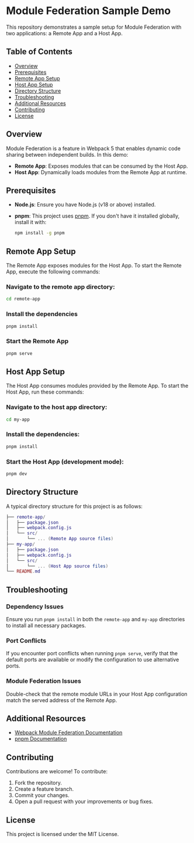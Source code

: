 # Module Federation Sample Demo

This repository demonstrates a sample setup for Module Federation with two applications: a Remote App and a Host App.

## Table of Contents

- [Overview](#overview)
- [Prerequisites](#prerequisites)
- [Remote App Setup](#remote-app-setup)
- [Host App Setup](#host-app-setup)
- [Directory Structure](#directory-structure)
- [Troubleshooting](#troubleshooting)
- [Additional Resources](#additional-resources)
- [Contributing](#contributing)
- [License](#license)

## Overview

Module Federation is a feature in Webpack 5 that enables dynamic code sharing between independent builds. In this demo:

- **Remote App**: Exposes modules that can be consumed by the Host App.
- **Host App**: Dynamically loads modules from the Remote App at runtime.

## Prerequisites

- **Node.js**: Ensure you have Node.js (v18 or above) installed.
- **pnpm**: This project uses [pnpm](https://pnpm.io/). If you don't have it installed globally, install it with:

  ```bash
  npm install -g pnpm
  ```

## Remote App Setup

The Remote App exposes modules for the Host App. To start the Remote App, execute the following commands:

### Navigate to the remote app directory:

```bash
cd remote-app
```


### Install the dependencies

```bash
pnpm install
```
### Start the Remote App

```bash
pnpm serve
```

## Host App Setup

The Host App consumes modules provided by the Remote App. To start the Host App, run these commands:

### Navigate to the host app directory:

```bash
cd my-app
```

### Install the dependencies:

```bash
pnpm install
```

### Start the Host App (development mode):

```bash
pnpm dev
```

## Directory Structure

A typical directory structure for this project is as follows:

```lua
├── remote-app/
│   ├── package.json
│   ├── webpack.config.js
│   └── src/
│       └── ... (Remote App source files)
├── my-app/
│   ├── package.json
│   ├── webpack.config.js
│   └── src/
│       └── ... (Host App source files)
└── README.md
```


## Troubleshooting

### Dependency Issues
Ensure you run `pnpm install` in both the `remote-app` and `my-app` directories to install all necessary packages.

### Port Conflicts
If you encounter port conflicts when running `pnpm serve`, verify that the default ports are available or modify the configuration to use alternative ports.

### Module Federation Issues
Double-check that the remote module URLs in your Host App configuration match the served address of the Remote App.


## Additional Resources
- [Webpack Module Federation Documentation](https://webpack.js.org/concepts/module-federation/)
- [pnpm Documentation](https://pnpm.io/installation)


## Contributing
Contributions are welcome! To contribute:

1. Fork the repository.
2. Create a feature branch.
3. Commit your changes.
4. Open a pull request with your improvements or bug fixes.


## License
This project is licensed under the MIT License.